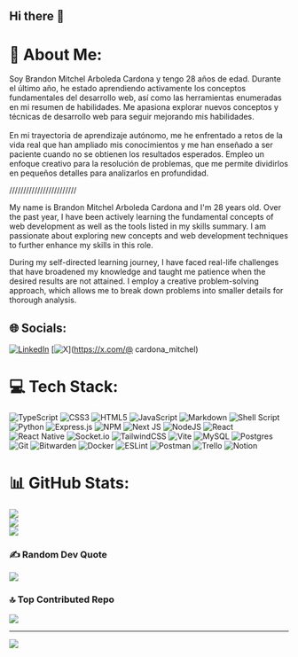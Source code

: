 ## Hi there 👋

# 💫 About Me:
Soy Brandon Mitchel Arboleda Cardona y tengo 28 años de edad. Durante el último año, he estado aprendiendo activamente los conceptos fundamentales del desarrollo web, así como las herramientas enumeradas en mi resumen de habilidades. Me apasiona explorar nuevos conceptos y técnicas de desarrollo web para seguir mejorando mis habilidades.<br><br>En mi trayectoria de aprendizaje autónomo, me he enfrentado a retos de la vida real que han ampliado mis conocimientos y me han enseñado a ser paciente cuando no se obtienen los resultados esperados. Empleo un enfoque creativo para la resolución de problemas, que me permite dividirlos en pequeños detalles para analizarlos en profundidad.

////////////////////////

My name is Brandon Mitchel Arboleda Cardona and I'm 28 years old. Over the past year, I have been actively learning the fundamental concepts of web development as well as the tools listed in my skills summary. I am passionate about exploring new concepts and web development techniques to further enhance my skills in this role. 

During my self-directed learning journey, I have faced real-life challenges that have broadened my knowledge and taught me patience when the desired results are not attained. I employ a creative problem-solving approach, which allows me to break down problems into smaller details for thorough analysis.


## 🌐 Socials:
[![LinkedIn](https://img.shields.io/badge/LinkedIn-%230077B5.svg?logo=linkedin&logoColor=white)](https://linkedin.com/in/https://www.linkedin.com/in/brandon-mitchel-arboleda-cardona?lipi=urn%3Ali%3Apage%3Ad_flagship3_profile_view_base_contact_details%3B6C9MocEnQXuv%2F90vYmSLlg%3D%3D) [![X](https://img.shields.io/badge/X-black.svg?logo=X&logoColor=white)](https://x.com/@ cardona_mitchel) 

# 💻 Tech Stack:
![TypeScript](https://img.shields.io/badge/typescript-%23007ACC.svg?style=for-the-badge&logo=typescript&logoColor=white) ![CSS3](https://img.shields.io/badge/css3-%231572B6.svg?style=for-the-badge&logo=css3&logoColor=white) ![HTML5](https://img.shields.io/badge/html5-%23E34F26.svg?style=for-the-badge&logo=html5&logoColor=white) ![JavaScript](https://img.shields.io/badge/javascript-%23323330.svg?style=for-the-badge&logo=javascript&logoColor=%23F7DF1E) ![Markdown](https://img.shields.io/badge/markdown-%23000000.svg?style=for-the-badge&logo=markdown&logoColor=white) ![Shell Script](https://img.shields.io/badge/shell_script-%23121011.svg?style=for-the-badge&logo=gnu-bash&logoColor=white) ![Python](https://img.shields.io/badge/python-3670A0?style=for-the-badge&logo=python&logoColor=ffdd54) ![Express.js](https://img.shields.io/badge/express.js-%23404d59.svg?style=for-the-badge&logo=express&logoColor=%2361DAFB) ![NPM](https://img.shields.io/badge/NPM-%23CB3837.svg?style=for-the-badge&logo=npm&logoColor=white) ![Next JS](https://img.shields.io/badge/Next-black?style=for-the-badge&logo=next.js&logoColor=white) ![NodeJS](https://img.shields.io/badge/node.js-6DA55F?style=for-the-badge&logo=node.js&logoColor=white) ![React](https://img.shields.io/badge/react-%2320232a.svg?style=for-the-badge&logo=react&logoColor=%2361DAFB) ![React Native](https://img.shields.io/badge/react_native-%2320232a.svg?style=for-the-badge&logo=react&logoColor=%2361DAFB) ![Socket.io](https://img.shields.io/badge/Socket.io-black?style=for-the-badge&logo=socket.io&badgeColor=010101) ![TailwindCSS](https://img.shields.io/badge/tailwindcss-%2338B2AC.svg?style=for-the-badge&logo=tailwind-css&logoColor=white) ![Vite](https://img.shields.io/badge/vite-%23646CFF.svg?style=for-the-badge&logo=vite&logoColor=white) ![MySQL](https://img.shields.io/badge/mysql-4479A1.svg?style=for-the-badge&logo=mysql&logoColor=white) ![Postgres](https://img.shields.io/badge/postgres-%23316192.svg?style=for-the-badge&logo=postgresql&logoColor=white) ![Git](https://img.shields.io/badge/git-%23F05033.svg?style=for-the-badge&logo=git&logoColor=white) ![Bitwarden](https://img.shields.io/badge/bitwarden-%23175DDC.svg?style=for-the-badge&logo=bitwarden&logoColor=white) ![Docker](https://img.shields.io/badge/docker-%230db7ed.svg?style=for-the-badge&logo=docker&logoColor=white) ![ESLint](https://img.shields.io/badge/ESLint-4B3263?style=for-the-badge&logo=eslint&logoColor=white) ![Postman](https://img.shields.io/badge/Postman-FF6C37?style=for-the-badge&logo=postman&logoColor=white) ![Trello](https://img.shields.io/badge/Trello-%23026AA7.svg?style=for-the-badge&logo=Trello&logoColor=white) ![Notion](https://img.shields.io/badge/Notion-%23000000.svg?style=for-the-badge&logo=notion&logoColor=white)
# 📊 GitHub Stats:
![](https://github-readme-stats.vercel.app/api?username=MitchelCardona28&theme=default&hide_border=false&include_all_commits=true&count_private=false)<br/>
![](https://github-readme-streak-stats.herokuapp.com/?user=MitchelCardona28&theme=default&hide_border=false)<br/>
![](https://github-readme-stats.vercel.app/api/top-langs/?username=MitchelCardona28&theme=default&hide_border=false&include_all_commits=true&count_private=false&layout=compact)

### ✍️ Random Dev Quote
![](https://quotes-github-readme.vercel.app/api?type=horizontal&theme=radical)

### 🔝 Top Contributed Repo
![](https://github-contributor-stats.vercel.app/api?username=MitchelCardona28&limit=5&theme=default&combine_all_yearly_contributions=true)

---
[![](https://visitcount.itsvg.in/api?id=MitchelCardona28&icon=5&color=1)](https://visitcount.itsvg.in)

<!-- Proudly created with GPRM ( https://gprm.itsvg.in ) -->
